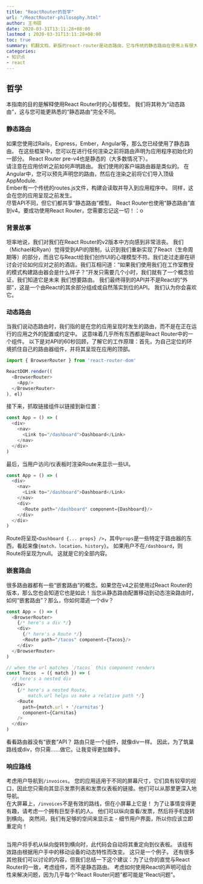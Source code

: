 ```yaml
---
title: "ReactRouter的哲学"
url: "/ReactRouter-philosophy.html"
author: 王书硕
date: 2020-03-31T13:11:28+08:00
lastmod : 2020-03-31T13:11:28+08:00
toc: true
summary: 机翻文档，新版的react-router是动态路由，它与传统的静态路由在使用上有很大的不同
categories:
- 知识点
- react
---
```



## 哲学
本指南的目的是解释使用React Router时的心智模型。 我们将其称为“动态路由”，这与您可能更熟悉的“静态路由”完全不同。  
### 静态路由
如果您使用过Rails，Express，Ember，Angular等，那么您已经使用了静态路由。 在这些框架中，您可以在进行任何渲染之前将路由声明为应用程序初始化的一部分。 React Router pre-v4也是静态的（大多数情况下）。   
请注意在应用侦听之前如何声明路由。 我们使用的客户端路由器是类似的。 在Angular中，您可以预先声明您的路由，然后在渲染之前将它们导入顶级AppModule.  
Ember有一个传统的routes.js文件，构建会读取并导入到应用程序中。 同样，这会在您的应用呈现之前发生。  
尽管API不同，但它们都共享“静态路由”模型。 React Router也使用“静态路由”直到v4。要成功使用React Router，您需要忘记这一切！：o  
### 背景故事
坦率地说，我们对我们在React Router的v2版本中方向感到非常沮丧。 我们（Michael和Ryan）觉得受到API的限制，认识到我们重新实现了React（生命周期等）的部分，而且它与React给我们创作UI的心理模型不符。我们走过走廊在研讨会讨论如何应对之前的酒店。我们互相问道：“如果我们使用我们在工作室教授的模式构建路由器会是什么样子？”开发只需要几个小时，我们就有了一个概念验证，我们知道它是未来 我们想要路由。 我们最终得到的API并不是React的“外部”，这是一个由React的其余部分组成或自然落实到位的API。 我们认为你会喜欢它。  
### 动态路由
当我们说动态路由时，我们指的是在您的应用呈现时发生的路由，而不是在正在运行的应用之外的配置或约定中。 这意味着几乎所有东西都是React Router中的一个组件。 以下是对API的60秒回顾，了解它的工作原理：首先，为自己定位的环境抓住自己的路由器组件，并将其呈现在应用的顶部。
```js
import { BrowserRouter } from 'react-router-dom'

ReactDOM.render((
  <BrowserRouter>
    <App/>
  </BrowserRouter>
), el)
```
接下来，抓取链接组件以链接到新位置：
```js
const App = () => (
  <div>
    <nav>
      <Link to="/dashboard">Dashboard</Link>
    </nav>
  </div>
)
```
最后，当用户访问/仪表板时渲染Route来显示一些UI。
```js
const App = () => (
  <div>
    <nav>
      <Link to="/dashboard">Dashboard</Link>
    </nav>
    <div>
      <Route path="/dashboard" component={Dashboard}/>
    </div>
  </div>
)
```
Route将呈现`<Dashboard {... props} />`，其中`props`是一些特定于路由器的东西，看起来像`{match，location，history}`。 如果用户不在`/dashboard`，则Route将呈现为null。 这就是它的全部内容。  

### 嵌套路由
很多路由器都有一些“嵌套路由”的概念。如果您在v4之前使用过React Router的版本，那么您也会知道它也是如此！当您从静态路由配置移动到动态渲染路由时，如何“嵌套路由”？那么，你如何潜逃一个div？  
```js
const App = () => (
  <BrowserRouter>
    {/* here's a div */}
    <div>
      {/* here's a Route */}
      <Route path="/tacos" component={Tacos}/>
    </div>
  </BrowserRouter>
)

// when the url matches `/tacos` this component renders
const Tacos  = ({ match }) => (
  // here's a nested div
  <div>
    {/* here's a nested Route,
        match.url helps us make a relative path */}
    <Route
      path={match.url + '/carnitas'}
      component={Carnitas}
    />
  </div>
)
```
看看路由器没有“嵌套”API？ 路由只是一个组件，就像div一样。 因此，为了筑巢路线或div，你只需......做它。让我变得更加棘手。

### 响应路线
考虑用户导航到`/invoices`。 您的应用适用于不同的屏幕尺寸，它们具有较窄的视口，因此您只需向其显示发票列表和发票仪表板的链接。他们可以从那里更深入地导航。  
在大屏幕上，`/invoices`不是有效的路线，但在小屏幕上它是！ 为了让事情变得更有趣，请考虑一个拥有巨型手机的人。 他们可以纵向查看/发票，然后将手机旋转到横向。 突然间，我们有足够的空间来显示主 - 细节用户界面，所以你应该立即重定向！    
```

```
当用户将手机从纵向旋转到横向时，此代码会自动将其重定向到仪表板。 该组有效路由根据用户手中的移动设备的动态特性而改变。
这只是一个例子。 还有很多其他我们可以讨论的内容，但我们总结一下这个建议：为了让你的直觉与React Router的一致，考虑组件，而不是静态路由。 考虑如何使用React的声明可组合性来解决问题，因为几乎每个“React Router问题”都可能是“React问题”。
